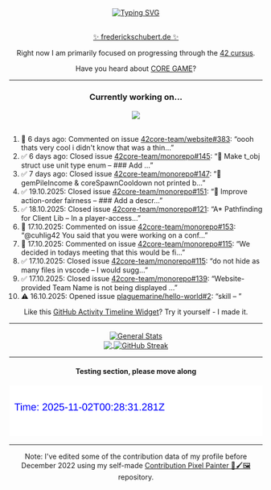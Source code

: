 <div align="center">
	<a href="https://git.io/typing-svg"><img src="https://readme-typing-svg.demolab.com?font=Fira+Code&size=30&pause=1000&color=70A5FD&background=1A1B27&center=true&vCenter=true&repeat=false&random=false&width=550&lines=%F0%9F%91%8B+Hello+World!+I'm+Freddy!+%F0%9F%96%96" alt="Typing SVG" /></a>
</div>
<br>
<div align="center">
	<p></p><a href="https://frederickschubert.de">✨ frederickschubert.de ✨</a></p>
	<p>Right now I am primarily focused on progressing through the <a href="https://github.com/FreddyMSchubert/42_cursus">42 cursus</a>.</p>
	<p>Have you heard about <a href="https://coregame.de/">CORE GAME</a>?</p>
</div>

<hr>

<div align="center">

### Currently working on...

<!-- [![current_repo](https://github-readme-stats.vercel.app/api/pin/?username=FreddyMSchubert&repo=Crafty_Concoctions&theme=tokyonight)](https://github.com/FreddyMSchubert/Crafty_Concoctions) -->

<div align="center">
	<a href="https://github.com/42core-team/monorepo" target="_blank">
		<img align="center" src="https://github-readme-stats.vercel.app/api/pin/?username=42core-team&repo=monorepo&theme=tokyonight" />
	</a>
</div>

<br>

<div align="left">
<ol>
<!-- ACTIVITY:START -->
<li>💬 6 days ago: Commented on issue <a href="https://github.com/42core-team/website/pull/383#issuecomment-3433815731">42core-team/website#383</a>: “oooh thats very cool i didn't know that was a thin…”</li>
<li>✅ 6 days ago: Closed issue <a href="https://github.com/42core-team/monorepo/issues/145">42core-team/monorepo#145</a>: “🤗 Make t_obj struct use unit type enum – ### Add …”</li>
<li>✅ 7 days ago: Closed issue <a href="https://github.com/42core-team/monorepo/issues/147">42core-team/monorepo#147</a>: “🤗 gemPileIncome & coreSpawnCooldown not printed b…”</li>
<li>✅ 19.10.2025: Closed issue <a href="https://github.com/42core-team/monorepo/issues/151">42core-team/monorepo#151</a>: “🤗 Improve action-order fairness – ### Add a descr…”</li>
<li>✅ 18.10.2025: Closed issue <a href="https://github.com/42core-team/monorepo/issues/121">42core-team/monorepo#121</a>: “A* Pathfinding for Client Lib – In a player-access…”</li>
<li>💬 17.10.2025: Commented on issue <a href="https://github.com/42core-team/monorepo/pull/153#issuecomment-3414159852">42core-team/monorepo#153</a>: “@cuhlig42 You said that you were working on a conf…”</li>
<li>💬 17.10.2025: Commented on issue <a href="https://github.com/42core-team/monorepo/issues/115#issuecomment-3413026228">42core-team/monorepo#115</a>: “We decided in todays meeting that this would be fi…”</li>
<li>✅ 17.10.2025: Closed issue <a href="https://github.com/42core-team/monorepo/issues/115">42core-team/monorepo#115</a>: “do not hide as many files in vscode – I would sugg…”</li>
<li>✅ 17.10.2025: Closed issue <a href="https://github.com/42core-team/monorepo/issues/139">42core-team/monorepo#139</a>: “Website-provided Team Name is not being displayed …”</li>
<li>⚠️ 16.10.2025: Opened issue <a href="https://github.com/plaguemarine/hello-world/issues/2">plaguemarine/hello-world#2</a>: “skill – ”</li>
<!-- ACTIVITY:END -->
</ol>
</div>

Like this [GitHub Activity Timeline Widget](https://github.com/FreddyMSchubert/github-activity-timeline)? Try it yourself - I made it.

<hr>

<div align="center">
	<a href="https://github.com/anuraghazra/github-readme-stats" target="_blank">
		<img height=200 align="center" src="https://github-readme-stats.vercel.app/api?username=FreddyMSchubert&show_icons=true&theme=tokyonight&card_width=650" alt="General Stats" />
	</a>
</div>

<div align="center">
	<a href="https://github.com/anuraghazra/github-readme-stats" target="_blank">
		<img height=200 align="center" src="https://github-readme-stats.vercel.app/api/top-langs/?username=FreddyMSchubert&layout=donut&theme=tokyonight&card_width=320">
	</a>
	<a href="https://github.com/DenverCoder1/github-readme-streak-stats" target="_blank">
		<img height=200 align="center" src="https://streak-stats.demolab.com?user=FreddyMSchubert&theme=tokyonight&date_format=j%20M%5B%20Y%5D&card_width=320&card_height=200&hide_total_contributions=true" alt="GitHub Streak" />
	</a>
</div>

<hr>

#### Testing section, please move along

![GitHub Defenders SVG](https://github.com/FreddyMSchubert/FreddyMSchubert/blob/github_defenders_output/output.svg)

<hr>

Note: I've edited some of the contribution data of my profile before December 2022 using my self-made [Contribution Pixel Painter 🎨🖌️🖼️](https://github.com/FreddyMSchubert/contribution-pixel-painter) repository.

